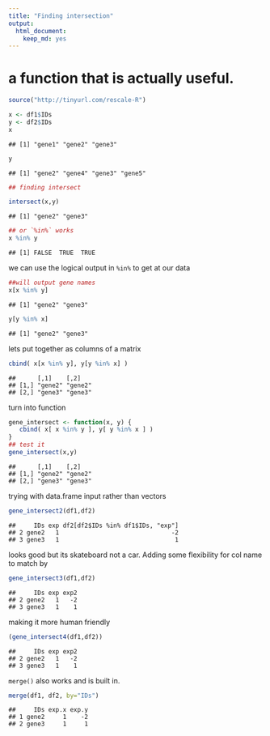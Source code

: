 ```yaml
---
title: "Finding intersection"
output: 
  html_document: 
    keep_md: yes
---
```




# a function that is actually useful. 

```r
source("http://tinyurl.com/rescale-R")

x <- df1$IDs
y <- df2$IDs
x
```

```
## [1] "gene1" "gene2" "gene3"
```

```r
y
```

```
## [1] "gene2" "gene4" "gene3" "gene5"
```

```r
## finding intersect

intersect(x,y)
```

```
## [1] "gene2" "gene3"
```

```r
## or `%in%` works
x %in% y
```

```
## [1] FALSE  TRUE  TRUE
```

we can use the logical output in `%in%` to get at our data 

```r
##will output gene names
x[x %in% y]
```

```
## [1] "gene2" "gene3"
```

```r
y[y %in% x]
```

```
## [1] "gene2" "gene3"
```

lets put together as columns of a matrix


```r
cbind( x[x %in% y], y[y %in% x] )
```

```
##      [,1]    [,2]   
## [1,] "gene2" "gene2"
## [2,] "gene3" "gene3"
```

turn into function

```r
gene_intersect <- function(x, y) { 
   cbind( x[ x %in% y ], y[ y %in% x ] )
}
## test it 
gene_intersect(x,y)
```

```
##      [,1]    [,2]   
## [1,] "gene2" "gene2"
## [2,] "gene3" "gene3"
```

trying with data.frame input rather than vectors


```r
gene_intersect2(df1,df2)
```

```
##     IDs exp df2[df2$IDs %in% df1$IDs, "exp"]
## 2 gene2   1                               -2
## 3 gene3   1                                1
```

looks good but its skateboard not a car. 
Adding some flexibility for col name to match by 

```r
gene_intersect3(df1,df2)
```

```
##     IDs exp exp2
## 2 gene2   1   -2
## 3 gene3   1    1
```

making it more human friendly 

```r
(gene_intersect4(df1,df2))
```

```
##     IDs exp exp2
## 2 gene2   1   -2
## 3 gene3   1    1
```

`merge()` also works and is built in. 

```r
merge(df1, df2, by="IDs")
```

```
##     IDs exp.x exp.y
## 1 gene2     1    -2
## 2 gene3     1     1
```

